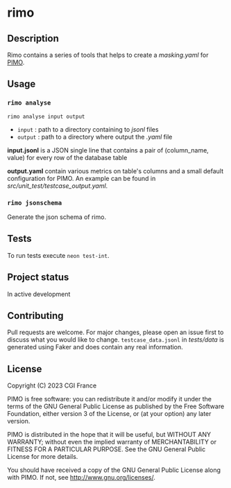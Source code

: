 # rimo

## Description

Rimo contains a series of tools that helps to create a *masking.yaml* for [PIMO](https://github.com/CGI-FR/PIMO).
<!-- It works as a 6 steps process : -->
<!-- ![rimo steps](.github/img/rimo_steps.png "rimo steps") -->

<!-- 1. `analyse` : extract meaningful information on database from *.jsonl* -->

<!-- ## Installation
`rimo` command line work in relative project's directory, like `git` or `docker` -->

## Usage

### `rimo analyse`

```console
rimo analyse input output
```

- `input` : path to a directory containing to *jsonl* files
- `output` : path to a directory where output the *.yaml* file

**input.jsonl** is a JSON single line that contains a pair of (column_name, value) for every row of the database table

**output.yaml** contain various metrics on table's columns and a small default configuration for PIMO. An example can be found in *src/unit_test/testcase_output.yaml*.

### `rimo jsonschema`

Generate the json schema of rimo.

## Tests

To run tests execute `neon test-int`.

## Project status

In active development

## Contributing

Pull requests are welcome. For major changes, please open an issue first to discuss what you would like to change.
`testcase_data.jsonl` in *tests/data* is generated using Faker and does contain any real information.

## License

Copyright (C) 2023 CGI France

PIMO is free software: you can redistribute it and/or modify
it under the terms of the GNU General Public License as published by
the Free Software Foundation, either version 3 of the License, or
(at your option) any later version.

PIMO is distributed in the hope that it will be useful,
but WITHOUT ANY WARRANTY; without even the implied warranty of
MERCHANTABILITY or FITNESS FOR A PARTICULAR PURPOSE.  See the
GNU General Public License for more details.

You should have received a copy of the GNU General Public License
 along with PIMO.  If not, see <http://www.gnu.org/licenses/>.
